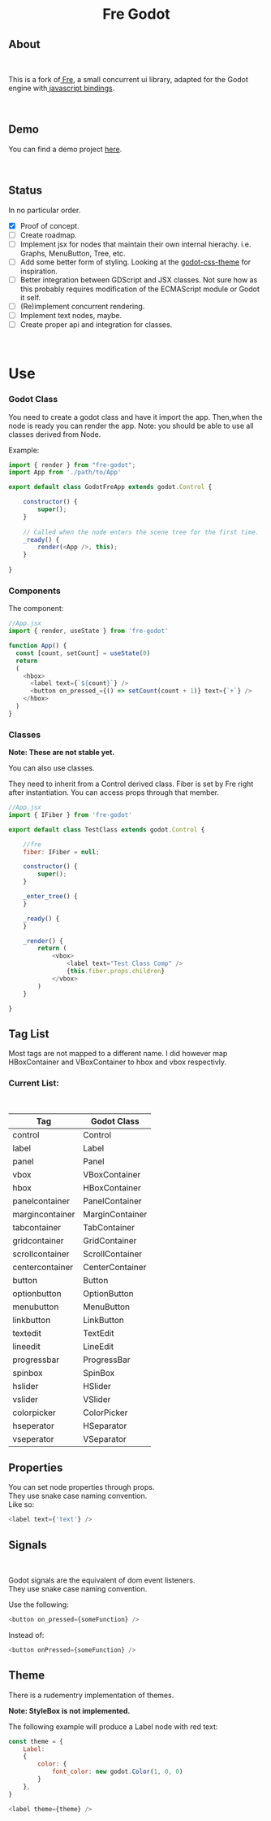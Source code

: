 <h1 align="center">Fre Godot</h1>

## About
<br>

This is a fork of<a href="https://github.com/yisar/fre"> Fre</a>, a small concurrent ui library, adapted for the Godot engine with<a href="https://github.com/GodotExplorer/ECMAScript"> javascript bindings</a>.

<br>

## Demo

You can find a demo project <a href="https://github.com/Vercix/godot-fre-demo-project"> here</a>.

<br>

## Status

In no particular order.

- [x] Proof of concept.
- [ ] Create roadmap.
- [ ] Implement jsx for nodes that maintain their own internal hierachy. i.e. Graphs, MenuButton, Tree, etc.
- [ ] Add some better form of styling. Looking at the <a href="https://github.com/kuma-gee/godot-css-theme"> godot-css-theme</a> for inspiration.
- [ ] Better integration between GDScript and JSX classes. Not sure how as this probably requires modification of the ECMAScript module or Godot it self. 
- [ ] (Re)implement concurrent rendering.
- [ ] Implement text nodes, maybe.
- [ ] Create proper api and integration for classes.

<br>


# Use

### Godot Class

You need to create a godot class and have it import the app. Then,when the node is ready you can render the app. Note: you should be able to use all classes derived from Node.

Example:

```js
import { render } from "fre-godot";
import App from './path/to/App'

export default class GodotFreApp extends godot.Control {

	constructor() {
		super();	
	}
	
	// Called when the node enters the scene tree for the first time.
	_ready() {
		render(<App />, this);
	}
	
}
```
### Components

The component:

```js
//App.jsx
import { render, useState } from 'fre-godot'

function App() {
  const [count, setCount] = useState(0)
  return 
  (
    <hbox>
      <label text={`${count}`} />
      <button on_pressed_={() => setCount(count + 1)} text={`+`} />
    </hbox>
  )
}
```

### Classes

**Note: These are not stable yet.**  

You can also use classes.  
 
They need to inherit from a Control derived class. 
Fiber is set by Fre right after instantiation. You can access props through that member.

```js
//App.jsx
import { IFiber } from 'fre-godot'

export default class TestClass extends godot.Control {

    //fre
    fiber: IFiber = null;

    constructor() {
        super();
    }

    _enter_tree() {
    }

    _ready() {
    }

    _render() {
        return (
            <vbox>
                <label text="Test Class Comp" />
                {this.fiber.props.children}
            </vbox>
        )
    }

}
```

## Tag List

Most tags are not mapped to a different name. I did however map HBoxContainer and VBoxContainer to hbox and vbox respectivly.

### Current List:
<div align="center">
<br>

| Tag             | Godot Class     |
|-----------------|-----------------|
| control         | Control         |
| label           | Label           |
| panel           | Panel           |
| vbox            | VBoxContainer   |
| hbox            | HBoxContainer   |
| panelcontainer  | PanelContainer  |
| margincontainer | MarginContainer |
| tabcontainer    | TabContainer    |
| gridcontainer   | GridContainer   |
| scrollcontainer | ScrollContainer |
| centercontainer | CenterContainer |
| button          | Button          |
| optionbutton    | OptionButton    |
| menubutton      | MenuButton      |
| linkbutton      | LinkButton      |
| textedit        | TextEdit        |
| lineedit        | LineEdit        |
| progressbar     | ProgressBar     |
| spinbox         | SpinBox         |
| hslider         | HSlider         |
| vslider         | VSlider         |
| colorpicker     | ColorPicker     |
| hseperator      | HSeparator      |
| vseperator      | VSeparator      |
</div>


## Properties

You can set node properties through props.  
They use snake case naming convention.  
Like so:

```js
<label text={'text'} />
```

## Signals
<br>

Godot signals are the equivalent of dom event listeners.  
They use snake case naming convention.

Use the following:

```js
<button on_pressed={someFunction} />
```

Instead of:

```js
<button onPressed={someFunction} />
```

## Theme

There is a rudementry implementation of themes. 

**Note: StyleBox is not implemented.**

The following example will produce a Label node with red text:

```js
const theme = {
	Label:
	{
		color: {
			font_color: new godot.Color(1, 0, 0)
		}
	},
}

<label theme={theme} />
```